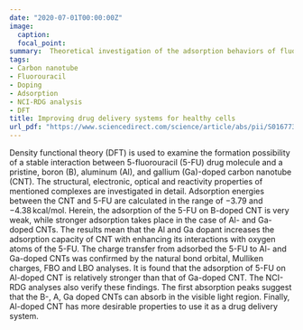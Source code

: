 ```yaml
---
date: "2020-07-01T00:00:00Z"
image:
  caption: 
  focal_point:
summary:  Theoretical investigation of the adsorption behaviors of fluorouracil as an anticancer drug on pristine and B-, Al-, Ga-doped C36 nanotube
tags:
- Carbon nanotube
- Fluorouracil
- Doping
- Adsorption
- NCI-RDG analysis
- DFT
title: Improving drug delivery systems for healthy cells
url_pdf: "https://www.sciencedirect.com/science/article/abs/pii/S0167732220312575"
---
```


Density functional theory (DFT) is used to examine the formation possibility of a stable interaction between 5-fluorouracil (5-FU) drug molecule and a pristine, boron (B), aluminum (Al), and gallium (Ga)-doped carbon nanotube (CNT). The structural, electronic, optical and reactivity properties of mentioned complexes are investigated in detail. Adsorption energies between the CNT and 5-FU are calculated in the range of −3.79 and −4.38 kcal/mol. Herein, the adsorption of the 5-FU on B-doped CNT is very weak, while stronger adsorption takes place in the case of Al- and Ga-doped CNTs. The results mean that the Al and Ga dopant increases the adsorption capacity of CNT with enhancing its interactions with oxygen atoms of the 5-FU. The charge transfer from adsorbed the 5-FU to Al- and Ga-doped CNTs was confirmed by the natural bond orbital, Mulliken charges, FBO and LBO analyses. It is found that the adsorption of 5-FU on Al-doped CNT is relatively stronger than that of Ga-doped CNT. The NCI-RDG analyses also verify these findings. The first absorption peaks suggest that the B-, A, Ga doped CNTs can absorb in the visible light region. Finally, Al-doped CNT has more desirable properties to use it as a drug delivery system.

